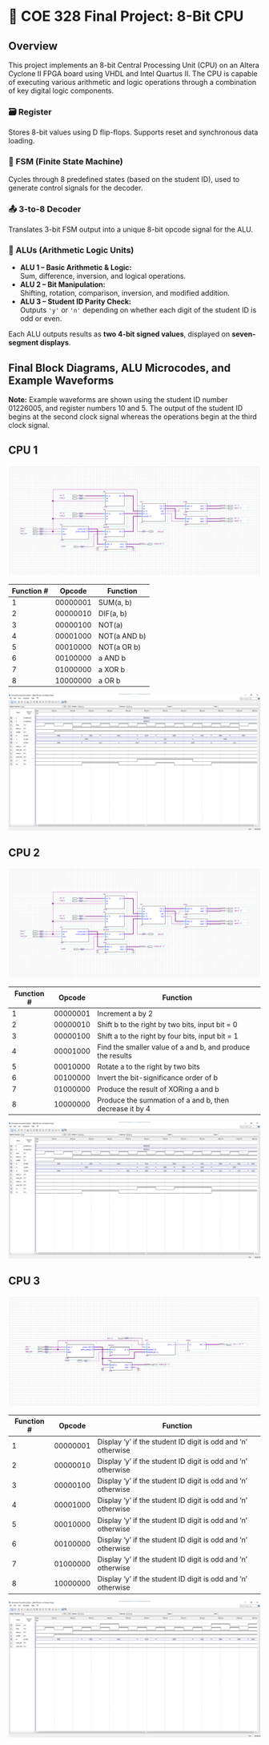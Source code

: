 # 🧠 COE 328 Final Project: 8-Bit CPU

## Overview

This project implements an 8-bit Central Processing Unit (CPU) on an Altera Cyclone II FPGA board using VHDL and Intel Quartus II. The CPU is capable of executing various arithmetic and logic operations through a combination of key digital logic components.

### 🗃️ Register
Stores 8-bit values using D flip-flops. Supports reset and synchronous data loading.

### 🔄 FSM (Finite State Machine)
Cycles through 8 predefined states (based on the student ID), used to generate control signals for the decoder.

### 📤 3-to-8 Decoder
Translates 3-bit FSM output into a unique 8-bit opcode signal for the ALU.

### 🧮 ALUs (Arithmetic Logic Units)
- **ALU 1 – Basic Arithmetic & Logic:**  
  Sum, difference, inversion, and logical operations.
- **ALU 2 – Bit Manipulation:**  
  Shifting, rotation, comparison, inversion, and modified addition.
- **ALU 3 – Student ID Parity Check:**  
  Outputs `'y'` or `'n'` depending on whether each digit of the student ID is odd or even.

Each ALU outputs results as **two 4-bit signed values**, displayed on **seven-segment displays**.

## Final Block Diagrams, ALU Microcodes, and Example Waveforms

**Note:** Example waveforms are shown using the student ID number 01226005, and register numbers 10 and 5. The output of the student ID begins at the second clock signal whereas the operations begin at the third clock signal.

## CPU 1

![CPU 1 Block Diagram](https://github.com/justinthdang/8-bit-cpu/blob/main/cpu1and2.png?raw=true)

| Function \# | Opcode | Function |
| ----- | ----- | ----- |
| 1 | 00000001 | SUM(a, b) |
| 2 | 00000010 | DIF(a, b) |
| 3 | 00000100 | NOT(a) |
| 4 | 00001000 | NOT(a AND b) |
| 5 | 00010000 | NOT(a OR b) |
| 6 | 00100000 | a AND b |
| 7 | 01000000 | a XOR b |
| 8 | 10000000 | a OR b |

![Waveform 1 Block Diagram](https://github.com/justinthdang/8-bit-cpu/blob/main/waveform1.png?raw=true)

## CPU 2

![CPU 2 Block Diagram](https://github.com/justinthdang/8-bit-cpu/blob/main/cpu1and2.png?raw=true)

| Function \# | Opcode | Function |
| ----- | ----- | ----- |
| 1 | 00000001 | Increment a by 2 |
| 2 | 00000010 | Shift b to the right by two bits, input bit \= 0 |
| 3 | 00000100 | Shift a to the right by four bits, input bit \= 1 |
| 4 | 00001000 | Find the smaller value of a and b, and produce the results |
| 5 | 00010000 | Rotate a to the right by two bits |
| 6 | 00100000 | Invert the bit-significance order of b |
| 7 | 01000000 | Produce the result of XORing a and b |
| 8 | 10000000 | Produce the summation of a and b, then decrease it by 4 |

![Waveform 2 Block Diagram](https://github.com/justinthdang/8-bit-cpu/blob/main/waveform2.png?raw=true)

## CPU 3

![CPU 3 Block Diagram](https://github.com/justinthdang/8-bit-cpu/blob/main/cpu3.png?raw=true)

| Function \# | Opcode | Function |
| ----- | ----- | ----- |
| 1 | 00000001 | Display ‘y’ if the student ID digit is odd and ‘n’ otherwise |
| 2 | 00000010 | Display ‘y’ if the student ID digit is odd and ‘n’ otherwise |
| 3 | 00000100 | Display ‘y’ if the student ID digit is odd and ‘n’ otherwise |
| 4 | 00001000 | Display ‘y’ if the student ID digit is odd and ‘n’ otherwise |
| 5 | 00010000 | Display ‘y’ if the student ID digit is odd and ‘n’ otherwise |
| 6 | 00100000 | Display ‘y’ if the student ID digit is odd and ‘n’ otherwise |
| 7 | 01000000 | Display ‘y’ if the student ID digit is odd and ‘n’ otherwise |
| 8 | 10000000 | Display ‘y’ if the student ID digit is odd and ‘n’ otherwise |

![Waveform 3 Block Diagram](https://github.com/justinthdang/8-bit-cpu/blob/main/waveform3.png?raw=true)